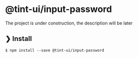 # @tint-ui/input-password

The project is under construction, the description will be later

## ❯ Install

```
$ npm install --save @tint-ui/input-password
```
